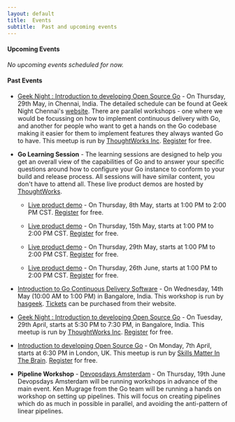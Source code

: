 ```yaml
---
layout: default
title:  Events
subtitle:  Past and upcoming events
---
```


#### Upcoming Events

_No upcoming events scheduled for now._

#### Past Events
- <a href="http://info.thoughtworks.com/registration-page-geek-night-chennai-29-may-2014.html">Geek Night : Introduction to developing Open Source Go</a> - On Thursday, 29th May, in Chennai, India. The detailed schedule can be found at Geek Night Chennai's <a href="http://twchennai.github.io/geeknight">website</a>. There are parallel workshops - one where we would be focussing on how to implement continuous delivery with Go, and another for people who want to get a hands on the Go codebase making it easier for them to implement features they always wanted Go to have. This meetup is run by <a href="http://www.thoughtworks.com">ThoughtWorks Inc</a>. <a href="http://info.thoughtworks.com/registration-page-geek-night-chennai-29-may-2014.html">Register</a> for free.

- __Go Learning Session__ - The learning sessions are designed to help you get an overall view of the capabilities of Go and to answer your specific questions around how to configure your Go instance to conform to your build and release process. All sessions will have similar content, you don't have to attend all. These live product demos are hosted by <a href="http://thoughtworks.com">ThoughtWorks</a>.

	- <a href="http://info.thoughtworks.com/wb-go-us-05-08.html">Live product demo</a> - On Thursday, 8th May, starts at 1:00 PM to 2:00 PM CST. <a href="http://info.thoughtworks.com/wb-go-us-05-08.html">Register</a> for free.

	- <a href="http://info.thoughtworks.com/wb-go-us-05-15.html">Live product demo</a> - On Thursday, 15th May, starts at 1:00 PM to 2:00 PM CST.  <a href="http://info.thoughtworks.com/wb-go-us-05-15.html">Register</a> for free.

	- <a href="info.thoughtworks.com/wb-go-us-05-29.html">Live product demo</a> - On Thursday, 29th May, starts at 1:00 PM to 2:00 PM CST.  <a href="http://info.thoughtworks.com/wb-go-us-05-29.html">Register</a> for free.
	
	- <a href="http://info.thoughtworks.com/wb-go-us-06-26.html">Live product demo</a> - On Thursday, 26th June, starts at 1:00 PM to 2:00 PM CST.  <a href="http://info.thoughtworks.com/wb-go-us-06-26.html">Register</a> for free.  


- <a href="https://rootconf.in/2014/workshops#1120-introduction-to-go-continuous-delivery-software">Introduction to Go Continuous Delivery Software</a> - On Wednesday, 14th May (10:00 AM to 1:00 PM) in Bangalore, India. This workshop is run by <a href="https://rootconf.in/2014/about">hasgeek</a>. <a href="https://rootconf.in/2014/#tickets">Tickets</a> can be purchased from their website. 

- <a href="http://info.thoughtworks.com/geeknight-bangalore-29apr14-registration.html">Geek Night : Introduction to developing Open Source Go</a> - On Tuesday, 29th April, starts at 5:30 PM to 7:30 PM, in Bangalore, India. This meetup is run by <a href="http://www.thoughtworks.com">ThoughtWorks Inc</a>. <a href="http://info.thoughtworks.com/geeknight-bangalore-29apr14-registration.html">Register</a> for free. 

- <a href="https://skillsmatter.com/meetups/6303-introduction-to-developing-open-source-go">Introduction to developing Open Source Go</a> - On Monday, 7th April, starts at 6:30 PM in London, UK. This meetup is run by <a href="https://skillsmatter.com/groups/500-in-the-brain">Skills Matter In The Brain</a>.  <a href="https://skillsmatter.com/meetups/6303-introduction-to-developing-open-source-go">Register</a> for free. 


- __Pipeline Workshop__ - <a href="http://devopsdays.org/events/2014-amsterdam/">Devopsdays Amsterdam</a> - On Thursday, 19th June Devopsdays Amsterdam will be running workshops in advance of the main event. Ken Mugrage from the Go team will be running a hands on workshop on setting up pipelines. This will focus on creating pipelines which do as much in possible in parallel, and avoiding the anti-pattern of linear pipelines.
